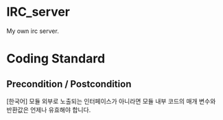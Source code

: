 # IRC_server
My own irc server.

# Coding Standard
## Precondition / Postcondition
[한국어] 모듈 외부로 노출되는 인터페이스가 아니라면 모듈 내부 코드의 매개 변수와 반환값은 언제나 유효해야 합니다.
